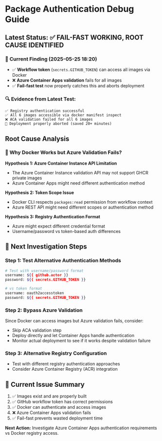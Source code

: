 # Package Authentication Debug Guide

## Latest Status: ✅ FAIL-FAST WORKING, ROOT CAUSE IDENTIFIED

### 🎯 **Current Finding (2025-05-25 18:20)**
- ✅ **Workflow token** (`secrets.GITHUB_TOKEN`) can access all images via Docker
- ❌ **Azure Container Apps validation** fails for all images
- ✅ **Fail-fast test** now properly catches this and aborts deployment

### 🔍 **Evidence from Latest Test:**
```
✅ Registry authentication successful
✅ All 6 images accessible via docker manifest inspect
❌ ACA validation failed for all 6 images  
🚫 Deployment properly aborted (saved 20+ minutes)
```

## Root Cause Analysis

### 🤔 **Why Docker Works but Azure Validation Fails?**

**Hypothesis 1: Azure Container Instance API Limitation**
- The Azure Container Instance validation API may not support GHCR private images
- Azure Container Apps might need different authentication method

**Hypothesis 2: Token Scope Issue** 
- Docker CLI respects `packages:read` permission from workflow context
- Azure REST API might need different scopes or authentication method

**Hypothesis 3: Registry Authentication Format**
- Azure might expect different credential format
- Username/password vs token-based auth differences

## 🔧 **Next Investigation Steps**

### Step 1: Test Alternative Authentication Methods
```bash
# Test with username/password format
username: ${{ github.actor }}
password: ${{ secrets.GITHUB_TOKEN }}

# vs token format  
username: oauth2accesstoken
password: ${{ secrets.GITHUB_TOKEN }}
```

### Step 2: Bypass Azure Validation
Since Docker can access images but Azure validation fails, consider:
- Skip ACA validation step 
- Deploy directly and let Container Apps handle authentication
- Monitor actual deployment to see if it works despite validation failure

### Step 3: Alternative Registry Configuration
- Test with different registry authentication approaches
- Consider Azure Container Registry (ACR) integration

## 🚨 **Current Issue Summary**
1. ✅ Images exist and are properly built
2. ✅ GitHub workflow token has correct permissions  
3. ✅ Docker can authenticate and access images
4. ❌ Azure Container Apps validation fails
5. ✅ Fail-fast prevents wasted deployment time

**Next Action:** Investigate Azure Container Apps authentication requirements vs Docker registry access. 
